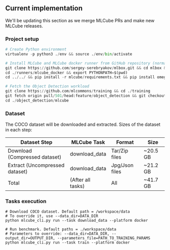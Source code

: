 ## Current implementation

We'll be updating this section as we merge MLCube PRs and make new MLCube releases.

### Project setup
```Python
# Create Python environment 
virtualenv -p python3 ./env && source ./env/bin/activate

# Install MLCube and MLCube docker runner from GitHub repository (normally, users will just run `pip install mlcube mlcube_docker`)
git clone https://github.com/sergey-serebryakov/mlbox.git && cd mlbox && git checkout feature/configV2
cd ./runners/mlcube_docker && export PYTHONPATH=$(pwd)
cd ../../ && pip install -r mlcube/requirements.txt && pip install omegaconf && cd ../

# Fetch the Object Detection workload
git clone https://github.com/mlcommons/training && cd ./training
git fetch origin pull/501/head:feature/object_detection && git checkout feature/object_detection
cd ./object_detection/mlcube
```

### Dataset


The COCO dataset will be downloaded and extracted. Sizes of the dataset in each step:

| Dataset Step                   | MLCube Task       | Format         | Size     |
|--------------------------------|-------------------|----------------|----------|
| Download (Compressed dataset)  | download_data     | Tar/Zip files  | ~20.5 GB |
| Extract (Uncompressed dataset) | download_data     | Jpg/Json files | ~21.2 GB |
| Total                          | (After all tasks) | All            | ~41.7 GB |

### Tasks execution
```
# Download COCO dataset. Default path = /workspace/data
# To override it, use --data_dir=DATA_DIR
python mlcube_cli.py run --task download_data --platform docker

# Run benchmark. Default paths = ./workspace/data
# Parameters to override: --data_dir=DATA_DIR, --output_dir=OUTPUT_DIR, --parameters_file=PATH_TO_TRAINING_PARAMS
python mlcube_cli.py run --task train --platform docker
```